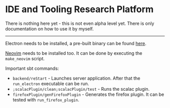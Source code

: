 # IDE and Tooling Research Platform

There is nothing here yet - this is not even alpha level yet. There is only documentation on how to use it by myself.

---

Electron needs to be installed, a pre-built binary can be found [here](https://github.com/atom/electron/releases).

[Neovim](https://github.com/neovim/neovim) needs to be installed too. It can be done by executing the `make_neovim` script.

Important sbt commands:

- `backend/reStart` - Launches server application. After that the `run_electron` executable can be run.
- `;scalacPlugin/clean;scalacPlugin/test` - Runs the scalac plugin.
- `firefoxPlugin/genFirefoxPlugin` - Generates the firefox plugin. It can be tested with `run_firefox_plugin`.


